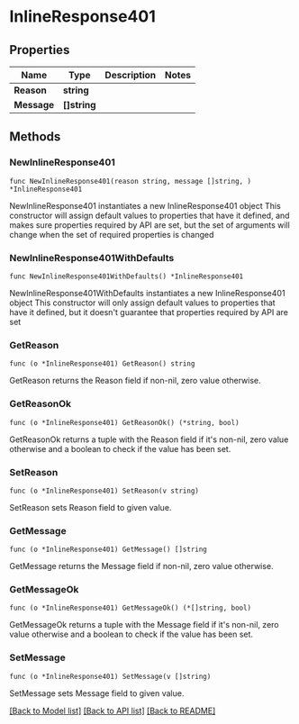 # InlineResponse401

## Properties

Name | Type | Description | Notes
------------ | ------------- | ------------- | -------------
**Reason** | **string** |  | 
**Message** | **[]string** |  | 

## Methods

### NewInlineResponse401

`func NewInlineResponse401(reason string, message []string, ) *InlineResponse401`

NewInlineResponse401 instantiates a new InlineResponse401 object
This constructor will assign default values to properties that have it defined,
and makes sure properties required by API are set, but the set of arguments
will change when the set of required properties is changed

### NewInlineResponse401WithDefaults

`func NewInlineResponse401WithDefaults() *InlineResponse401`

NewInlineResponse401WithDefaults instantiates a new InlineResponse401 object
This constructor will only assign default values to properties that have it defined,
but it doesn't guarantee that properties required by API are set

### GetReason

`func (o *InlineResponse401) GetReason() string`

GetReason returns the Reason field if non-nil, zero value otherwise.

### GetReasonOk

`func (o *InlineResponse401) GetReasonOk() (*string, bool)`

GetReasonOk returns a tuple with the Reason field if it's non-nil, zero value otherwise
and a boolean to check if the value has been set.

### SetReason

`func (o *InlineResponse401) SetReason(v string)`

SetReason sets Reason field to given value.


### GetMessage

`func (o *InlineResponse401) GetMessage() []string`

GetMessage returns the Message field if non-nil, zero value otherwise.

### GetMessageOk

`func (o *InlineResponse401) GetMessageOk() (*[]string, bool)`

GetMessageOk returns a tuple with the Message field if it's non-nil, zero value otherwise
and a boolean to check if the value has been set.

### SetMessage

`func (o *InlineResponse401) SetMessage(v []string)`

SetMessage sets Message field to given value.



[[Back to Model list]](../README.md#documentation-for-models) [[Back to API list]](../README.md#documentation-for-api-endpoints) [[Back to README]](../README.md)


